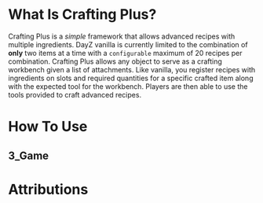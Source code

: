 # What Is Crafting Plus?

Crafting Plus is a _simple_ framework that allows advanced recipes with multiple ingredients. DayZ vanilla is currently limited to the combination of **only** two items at a time with a `configurable` maximum of 20 recipes per combination. Crafting Plus allows any object to serve as a crafting workbench given a list of attachments. Like vanilla, you register recipes with ingredients on slots and required quantities for a specific crafted item along with the expected tool for the workbench. Players are then able to use the tools provided to craft advanced recipes.

# How To Use

## 3_Game

# Attributions
